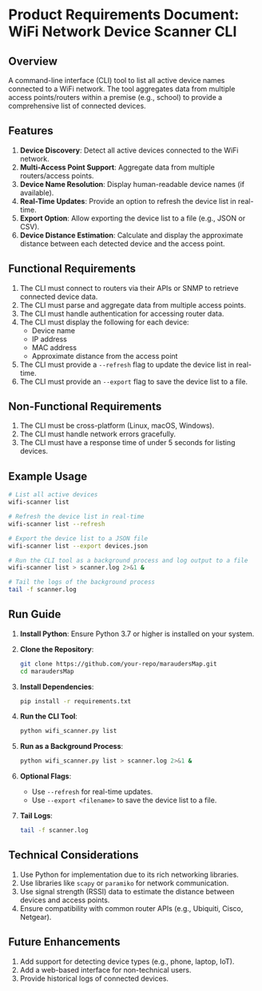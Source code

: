 # Product Requirements Document: WiFi Network Device Scanner CLI

## Overview
A command-line interface (CLI) tool to list all active device names connected to a WiFi network. The tool aggregates data from multiple access points/routers within a premise (e.g., school) to provide a comprehensive list of connected devices.

## Features
1. **Device Discovery**: Detect all active devices connected to the WiFi network.
2. **Multi-Access Point Support**: Aggregate data from multiple routers/access points.
3. **Device Name Resolution**: Display human-readable device names (if available).
4. **Real-Time Updates**: Provide an option to refresh the device list in real-time.
5. **Export Option**: Allow exporting the device list to a file (e.g., JSON or CSV).
6. **Device Distance Estimation**: Calculate and display the approximate distance between each detected device and the access point.

## Functional Requirements
1. The CLI must connect to routers via their APIs or SNMP to retrieve connected device data.
2. The CLI must parse and aggregate data from multiple access points.
3. The CLI must handle authentication for accessing router data.
4. The CLI must display the following for each device:
    - Device name
    - IP address
    - MAC address
    - Approximate distance from the access point
5. The CLI must provide a `--refresh` flag to update the device list in real-time.
6. The CLI must provide an `--export` flag to save the device list to a file.

## Non-Functional Requirements
1. The CLI must be cross-platform (Linux, macOS, Windows).
2. The CLI must handle network errors gracefully.
3. The CLI must have a response time of under 5 seconds for listing devices.

## Example Usage
```bash
# List all active devices
wifi-scanner list

# Refresh the device list in real-time
wifi-scanner list --refresh

# Export the device list to a JSON file
wifi-scanner list --export devices.json

# Run the CLI tool as a background process and log output to a file
wifi-scanner list > scanner.log 2>&1 &

# Tail the logs of the background process
tail -f scanner.log
```

## Run Guide
1. **Install Python**: Ensure Python 3.7 or higher is installed on your system.
2. **Clone the Repository**:
   ```bash
   git clone https://github.com/your-repo/maraudersMap.git
   cd maraudersMap
   ```
3. **Install Dependencies**:
   ```bash
   pip install -r requirements.txt
   ```
4. **Run the CLI Tool**:
   ```bash
   python wifi_scanner.py list
   ```

5. **Run as a Background Process**:
   ```bash
   python wifi_scanner.py list > scanner.log 2>&1 &
   ```

6. **Optional Flags**:
   - Use `--refresh` for real-time updates.
   - Use `--export <filename>` to save the device list to a file.

7. **Tail Logs**:
   ```bash
   tail -f scanner.log
   ```

## Technical Considerations
1. Use Python for implementation due to its rich networking libraries.
2. Use libraries like `scapy` or `paramiko` for network communication.
3. Use signal strength (RSSI) data to estimate the distance between devices and access points.
4. Ensure compatibility with common router APIs (e.g., Ubiquiti, Cisco, Netgear).

## Future Enhancements
1. Add support for detecting device types (e.g., phone, laptop, IoT).
2. Add a web-based interface for non-technical users.
3. Provide historical logs of connected devices.